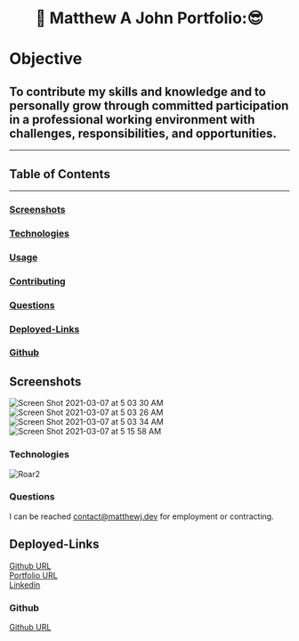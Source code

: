 <h1 align ="center">🦁 Matthew A John Portfolio:😎</h1>


# Objective

## To contribute my skills and knowledge and to personally grow through committed participation in a professional working environment with challenges, responsibilities, and opportunities.

---

## Table of Contents
---


### [Screenshots](#screenshots)


### [Technologies](#technologies)

### [Usage](#usage)

### [Contributing](#contributing)

### [Questions](#questions)

### [Deployed-Links](#Deployed-Links)

### [Github](#github)



## Screenshots
![Screen Shot 2021-03-07 at 5 03 30 AM](https://user-images.githubusercontent.com/77504986/110240876-c95e6180-7f02-11eb-81f2-3fed2478d79a.png)
![Screen Shot 2021-03-07 at 5 03 26 AM](https://user-images.githubusercontent.com/77504986/110240892-d67b5080-7f02-11eb-82ef-138a84af137f.png)
![Screen Shot 2021-03-07 at 5 03 34 AM](https://user-images.githubusercontent.com/77504986/110240896-da0ed780-7f02-11eb-9601-a8f0a232a759.png)
![Screen Shot 2021-03-07 at 5 15 58 AM](https://user-images.githubusercontent.com/77504986/110241198-6077e900-7f04-11eb-9751-65862a470e4b.png)


### <a name="Technologies"></a>Technologies
![Roar2](https://user-images.githubusercontent.com/77504986/114143159-a4298e00-98c8-11eb-8e04-f07e6076e7b7.png)



### <a name="Questions"></a>Questions
I can be reached contact@matthewj.dev for employment or contracting.

## Deployed-Links
[Github URL](https://github.com/MattJ900/)
<br>
[Portfolio URL](https://www.matthewj.dev/)
<br>
[Linkedin](https://www.linkedin.com/in/matthew-john-644574204/)

### <a name="Github"></a>Github
[Github URL](https://github.com/MattJ900)

